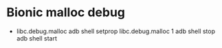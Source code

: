 # Bionic malloc debug
* libc.debug.malloc
adb shell setprop libc.debug.malloc 1
adb shell stop
adb shell start

